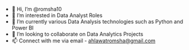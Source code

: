 - 👋 Hi, I’m @romsha10
- 👀 I’m interested in Data Analyst Roles
- 🌱 I’m currently various Data Analysis technologies such as Python and Power BI
- 💞️ I’m looking to collaborate on Data Analytics Projects
- 📫 Connect with me via email - ahlawatromsha@gmail.com

<!---
romsha10/romsha10 is a ✨ special ✨ repository because its `README.md` (this file) appears on your GitHub profile.
You can click the Preview link to take a look at your changes.
--->
